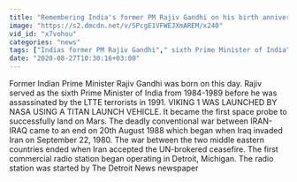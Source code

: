 ```yaml
---
title: "Remembering India's former PM Rajiv Gandhi on his birth anniversary Oneindia News"
image: "https://s2.dmcdn.net/v/SPcgE1VFWEJXmAREM/x240"
vid_id: "x7vohou"
categories: "news"
tags: ["Indias former PM Rajiv Gandhi"," sixth Prime Minister of India"," Viking 1 was lanched by NASA"]
date: "2020-08-27T10:30:16+03:00"
---
```

Former Indian Prime Minister Rajiv Gandhi was born on this day. Rajiv served as the sixth Prime Minister of India from 1984-1989 before he was assassinated by the LTTE terrorists in 1991. VIKING 1 WAS LAUNCHED BY NASA USING A TITAN LAUNCH VEHICLE. It became the first space probe to successfully land on Mars. The deadly conventional war between IRAN-IRAQ came to an end on 20th August 1988 which began when Iraq invaded Iran on September 22, 1980. The war between the two middle eastern countries ended when Iran accepted the UN-brokered ceasefire. The first commercial radio station began operating in Detroit, Michigan. The radio station was started by The Detroit News newspaper
